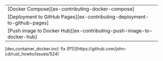 ||
|--------|
| [Docker Compose][ex-contributing-docker-compose] |
| [Deployment to GitHub Pages][ex-contributing-deployment-to-github-pages] |
| [Push image to Docker Hub][ex-contributing-push-image-to-docker-hub] |

<div class="hidden">
[dev_container_docker.incl: fix (P1)](https://github.com/john-cd/rust_howto/issues/524)

</div>
